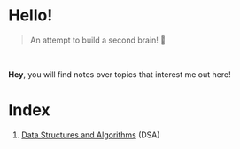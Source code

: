 # Hello!

>An attempt to build a second brain! 🧠

<br>

<b>Hey</b>, you will find notes over topics that interest me out here!

# Index
1. [Data Structures and Algorithms](https://github.com/AbhigyanBafna/brain2/tree/main/DSA#readme) (DSA)